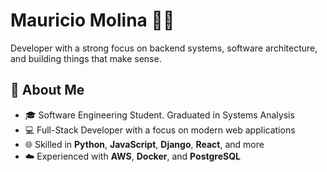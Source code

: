 # Mauricio Molina 👨‍💻

Developer with a strong focus on backend systems, software architecture, and building things that make sense. 

## 🚀 About Me
- 🎓 Software Engineering Student. Graduated in Systems Analysis
- 💻 Full-Stack Developer with a focus on modern web applications
- 🌐 Skilled in **Python**, **JavaScript**, **Django**, **React**, and more
- ☁️ Experienced with **AWS**, **Docker**, and **PostgreSQL**
